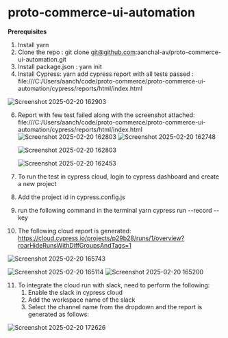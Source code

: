 # proto-commerce-ui-automation
**Prerequisites**
1. Install yarn
2. Clone the repo : git clone git@github.com:aanchal-av/proto-commerce-ui-automation.git
3. Install package.json : yarn init
4. Install Cypress: yarn add cypress
report with all tests passed : file:///C:/Users/aanch/code/proto-commerce/proto-commerce-ui-automation/cypress/reports/html/index.html

![Screenshot 2025-02-20 162903](https://github.com/user-attachments/assets/af8c6362-6d04-45ce-a854-893aba9967d5)

6. Report with few test failed along with the screenshot attached: file:///C:/Users/aanch/code/proto-commerce/proto-commerce-ui-automation/cypress/reports/html/index.html
![Screenshot 2025-02-20 162803](https://github.com/user-attachments/assets/452b9cad-2478-43ad-906e-e798f62084b3)
![Screenshot 2025-02-20 162748](https://github.com/user-attachments/assets/389c1602-7679-4659-b357-769cd3b5b30e)

  
   ![Screenshot 2025-02-20 162803](https://github.com/user-attachments/assets/489b8e26-b6a6-4835-8b7b-dc382dacce86)

   ![Screenshot 2025-02-20 162453](https://github.com/user-attachments/assets/c35e8976-8cd1-49c0-ae70-450cd029e7dc)

7. To run the test in cypress cloud, login to cypress dashboard and create a new project
8. Add the project id in cypress.config.js
9.  run the following command in the terminal yarn cypress run --record --key <record key>
10. The following cloud report is generated: https://cloud.cypress.io/projects/p29b28/runs/1/overview?roarHideRunsWithDiffGroupsAndTags=1  
   
![Screenshot 2025-02-20 165743](https://github.com/user-attachments/assets/11a99d6c-b9c0-4317-ba74-fc1f8d993de4)

![Screenshot 2025-02-20 165114](https://github.com/user-attachments/assets/1a5a0381-d15b-4c58-a5a5-831445364de8)
![Screenshot 2025-02-20 165200](https://github.com/user-attachments/assets/338bf5c8-1ee8-4b21-93a3-66551c61cfc1)

11. To integrate the cloud run with slack, need to perform the following:
     1. Enable the slack in cypress cloud
     2. Add the workspace name of the slack
     3. Select the channel name from the dropdown
    and the report is generated as follows:

![Screenshot 2025-02-20 172626](https://github.com/user-attachments/assets/91df9704-08aa-4bcc-b895-f9b74fb0419e)
